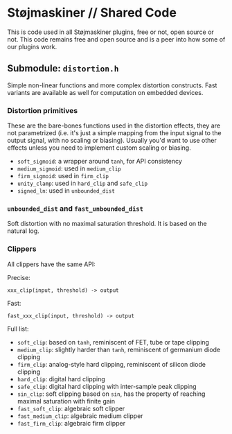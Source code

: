 # Støjmaskiner // Shared Code

This is code used in all Støjmaskiner plugins, free or not, open source or not. This code remains free and open source and is a peer into how some of our plugins work.

## Submodule: `distortion.h`

Simple non-linear functions and more complex distortion constructs. Fast variants are available as well for computation on embedded devices.

### Distortion primitives
These are the bare-bones functions used in the distortion effects, they are not parametrized (i.e. it's just a simple mapping from the input signal to the output signal, with no scaling or biasing). Usually you'd want to use other effects unless you need to implement custom scaling or biasing.
- `soft_sigmoid`: a wrapper around `tanh`, for API consistency
- `medium_sigmoid`: used in `medium_clip`
- `firm_sigmoid`: used in `firm_clip`
- `unity_clamp`: used in `hard_clip` and `safe_clip`
- `signed_ln`: used in `unbounded_dist`

### `unbounded_dist` and `fast_unbounded_dist`
Soft distortion with no maximal saturation threshold. It is based on the natural log.

### Clippers
All clippers have the same API:

Precise:
```
xxx_clip(input, threshold) -> output
```

Fast:
```
fast_xxx_clip(input, threshold) -> output
```

Full list:
- `soft_clip`: based on `tanh`, reminiscent of FET, tube or tape clipping
- `medium_clip`: slightly harder than `tanh`, reminiscent of germanium diode clipping
- `firm_clip`: analog-style hard clipping, reminiscent of silicon diode clipping
- `hard_clip`: digital hard clipping
- `safe_clip`: digital hard clipping with inter-sample peak clipping
- `sin_clip`: soft clipping based on `sin`, has the property of reaching maximal saturation with finite gain
- `fast_soft_clip`: algebraic soft clipper
- `fast_medium_clip`: algebraic medium clipper
- `fast_firm_clip`: algebraic firm clipper
